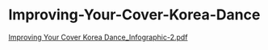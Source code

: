 # Improving-Your-Cover-Korea-Dance
[Improving Your Cover Korea Dance_Infographic-2.pdf](https://github.com/Anuwat062/Improving-Your-Cover-Korea-Dance/files/8845910/Improving.Your.Cover.Korea.Dance_Infographic-2.pdf)
